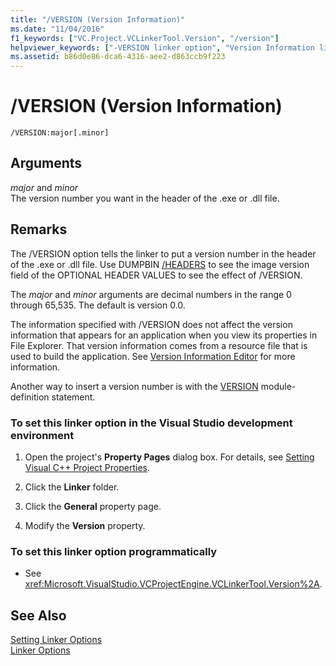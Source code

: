```yaml
---
title: "/VERSION (Version Information)"
ms.date: "11/04/2016"
f1_keywords: ["VC.Project.VCLinkerTool.Version", "/version"]
helpviewer_keywords: ["-VERSION linker option", "Version Information linker option", "version numbers, specifying in .exe", "/VERSION linker option", "VERSION linker option"]
ms.assetid: b86d0e86-dca6-4316-aee2-d863ccb9f223
---
```

# /VERSION (Version Information)

```
/VERSION:major[.minor]
```

## Arguments

*major* and *minor*<br/>
The version number you want in the header of the .exe or .dll file.

## Remarks

The /VERSION option tells the linker to put a version number in the header of the .exe or .dll file. Use DUMPBIN [/HEADERS](../../build/reference/headers.md) to see the image version field of the OPTIONAL HEADER VALUES to see the effect of /VERSION.

The *major* and *minor* arguments are decimal numbers in the range 0 through 65,535. The default is version 0.0.

The information specified with /VERSION does not affect the version information that appears for an application when you view its properties in File Explorer. That version information comes from a resource file that is used to build the application. See [Version Information Editor](../../windows/version-information-editor.md) for more information.

Another way to insert a version number is with the [VERSION](../../build/reference/version-c-cpp.md) module-definition statement.

### To set this linker option in the Visual Studio development environment

1. Open the project's **Property Pages** dialog box. For details, see [Setting Visual C++ Project Properties](../../ide/working-with-project-properties.md).

1. Click the **Linker** folder.

1. Click the **General** property page.

1. Modify the **Version** property.

### To set this linker option programmatically

- See <xref:Microsoft.VisualStudio.VCProjectEngine.VCLinkerTool.Version%2A>.

## See Also

[Setting Linker Options](../../build/reference/setting-linker-options.md)<br/>
[Linker Options](../../build/reference/linker-options.md)
